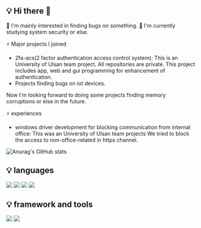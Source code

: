 :bulb: Hi there 👋
---
🌱 I'm mainly interested in finding bugs on something.
🌱 I'm currently studying system security or else.

<!--
**zeroone-kr/zeroone-kr** is a ✨ _special_ ✨ repository because its `README.md` (this file) appears on your GitHub profile.

Here are some ideas to get you started:

- 🔭 I’m currently working on ...
- 🌱 I’m currently learning ...
- 👯 I’m looking to collaborate on ...
- 🤔 I’m looking for help with ...
- 💬 Ask me about ...
- 📫 How to reach me: ...
- 😄 Pronouns: ...
- ⚡ Fun fact: ...
-->

⚡ Major projects I joined
- 2fa-acs(2 factor authentication access control system): This is an University of Ulsan team project. All repositories are private. This project includes app, web and gui programming for enhancement of authentication.
- Projects finding bugs on iot devices.

Now I'm looking forward to doing some projects finding memory corruptions or else in the future.


⚡ experiences
- windows driver development for blocking communication from internal office: This was an University of Ulsan team projects We tried to block the access to non-office-related in https channel.

![Anurag's GitHub stats](https://github-readme-stats.vercel.app/api?username=zeroone-kr&theme=dark&show_icons=true)

:bulb: languages
---
  <img src="https://img.shields.io/badge/python-3776AB?style=for-the-badge&logo=python&logoColor=black"> <img src="https://img.shields.io/badge/C-A8B9CC?style=for-the-badge&logo=C&logoColor=black"> <img src="https://img.shields.io/badge/C++-00599C?style=for-the-badge&logo=C++&logoColor=black"> <img src="https://img.shields.io/badge/java-007396?style=for-the-badge&logo=java&logoColor=white">

:bulb: framework and tools
---
  <img src="https://img.shields.io/badge/spring boot-6DB33F?style=for-the-badge&logo=spring boot&logoColor=black"> <img src="https://img.shields.io/badge/docker-2496ED?style=for-the-badge&logo=docker&logoColor=black"> 
